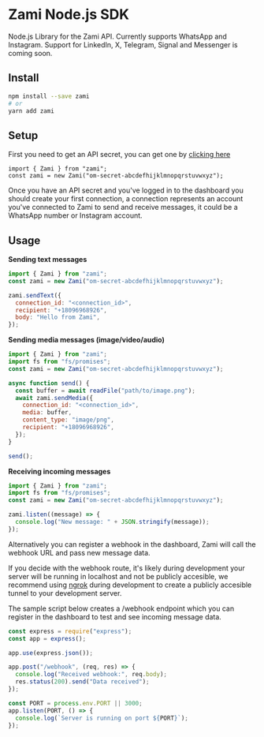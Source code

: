# Zami Node.js SDK

Node.js Library for the Zami API. Currently supports WhatsApp and Instagram. Support for LinkedIn, X, Telegram, Signal and Messenger is coming soon.

## Install

```bash
npm install --save zami
# or
yarn add zami
```

## Setup

First you need to get an API secret, you can get one by [clicking here](https://zamiapi.com)

```node
import { Zami } from "zami";
const zami = new Zami("om-secret-abcdefhijklmnopqrstuvwxyz");
```

Once you have an API secret and you've logged in to the dashboard you should create your first connection, a connection represents an account you've connected to Zami to send and receive messages, it could be a WhatsApp number or Instagram account.

## Usage

**Sending text messages**

```js
import { Zami } from "zami";
const zami = new Zami("om-secret-abcdefhijklmnopqrstuvwxyz");

zami.sendText({
  connection_id: "<connection_id>",
  recipient: "+18096968926",
  body: "Hello from Zami",
});
```

**Sending media messages (image/video/audio)**

```js
import { Zami } from "zami";
import fs from "fs/promises";
const zami = new Zami("om-secret-abcdefhijklmnopqrstuvwxyz");

async function send() {
  const buffer = await readFile("path/to/image.png");
  await zami.sendMedia({
    connection_id: "<connection_id>",
    media: buffer,
    content_type: "image/png",
    recipient: "+18096968926",
  });
}

send();
```

**Receiving incoming messages**

```js
import { Zami } from "zami";
import fs from "fs/promises";
const zami = new Zami("om-secret-abcdefhijklmnopqrstuvwxyz");

zami.listen((message) => {
  console.log("New message: " + JSON.stringify(message));
});
```

Alternatively you can register a webhook in the dashboard, Zami will call the webhook URL and pass new message data.

If you decide with the webhook route, it's likely during development your server will be running in localhost and not be publicly accesible, we recommend using [ngrok](https://google.com) during development to create a publicly accesible tunnel to your development server.

The sample script below creates a /webhook endpoint which you can register in the dashboard to test and see incoming message data.

```js
const express = require("express");
const app = express();

app.use(express.json());

app.post("/webhook", (req, res) => {
  console.log("Received webhook:", req.body);
  res.status(200).send("Data received");
});

const PORT = process.env.PORT || 3000;
app.listen(PORT, () => {
  console.log(`Server is running on port ${PORT}`);
});
```
